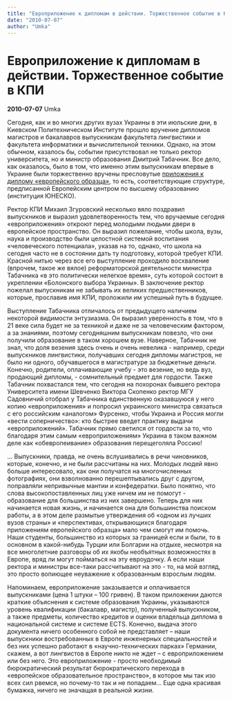 ```yaml
---
title: "Европриложение к дипломам в действии. Торжественное событие в КПИ"
date: "2010-07-07"
author: "Umka"
---
```


# Европриложение к дипломам в действии. Торжественное событие в КПИ

**2010-07-07** Umka

Сегодня, как и во многих других вузах Украины в эти июльские дни, в Киевском Политехническом Институте прошло вручение дипломов магистров и бакалавров выпускникам факультета лингвистики и факультета информатики и вычислительной техники. Однако, на этом обычном, казалось бы, событии присутствовал не только ректор университета, но и министр образования Дмитрий Табачник. Все дело, как оказалось, было в том, что именно этим выпускникам впервые в Украине были торжественно вручены пресловутые [приложения к диплому «европейского образца»](/2282.html), то есть, соответствующие структуре, предписанной Европейским центром по высшему образованию (институция ЮНЕСКО).

Ректор КПИ Михаил Згуровский несколько вяло поздравил выпускников и выразил удовлетворенность тем, что вручаемые сегодня «европриложения» откроют перед молодыми людьми двери в европейское пространство. Он выразил пожелание, чтобы школа, вузы, наука и производство были целостной системой воспитания «человеческого потенциала», указав на то, однако, что школа на сегодня часто не в состоянии дать ту подготовку, которой требует КПИ. Красной нитью через все его выступление проходило восхваление (впрочем, такое же вялое) реформаторской деятельности министра Табачника «в это политически нелегкое время», суть которой состоит в укреплении «Болонского выбора Украины». В заключение ректор пожелал выпускникам не забывать их великих предшественников, которые, прославив имя КПИ, проложили им успешный путь в будущее.

Выступление Табачника отличалось от предыдущего наличием некоторой видимости энтузиазма. Он выразил уверенность в том, что в 21 веке сила будет не за техникой и даже не за человеческим фактором, а за знаниями, поэтому сегодняшним выпускникам повезло, что они получили образование в таком хорошем вузе. Наверное, Табачник не знал, что доля везения здесь очень и очень невелика - например, среди выпускников лингвистики, получавших сегодня дипломы магистров, не было ни одного, обучавшегося в магистратуре за бюджетные деньги. Конечно, родители, оплачивающие учебу - это везение, но ведь вуз, продающий дипломы, - сомнительный предмет для гордости. Также Табачник похвастался тем, что сегодня на похоронах бывшего ректора Университета имени Шевченко Виктора Скопенко ректор МГУ Садовничий отобрал у Табачника единственную оказавшуюся у него копию «европриложения» и попросил украинского министра связаться с его российским «аналогом» Фурсенко, чтобы Украина и Россия могли «вести соперничество»: кто быстрее введет практику выдачи «европриложений». Табачник прямо светился от гордости за то, что благодаря этим самым «европриложениям» Украина в таком важном деле как «обевропеивание» образования перещеголяла Россию!

... Выпускники, правда, не очень вслушивались в речи чиновников, которые, конечно, и не были рассчитаны на них. Молодых людей явно больше интересовало, как они получатся на многочисленных фотографиях, они взволнованно перешептывались друг с другом, поправляли непривычные мантии и конфедератки. Было понятно, что слова высокопоставленных лиц уже ничем им не помогут - образование для большинства из них завершено. Теперь для них начинается новая жизнь, и начинается она для большинства поиском работы, а в этом деле размытые утверждения об «одном из лучших вузов страны» и «перспективах, открывающихся благодаря приложениям европейского образца» мало чем смогут им помочь. Наши студенты, большинство из которых за границей если и были, то в основном в какой-нибудь Турции или Болгарии на отдыхе, несмотря на все многолетние разговоры об их якобы необъятных возможностях в Европе, вряд ли могут пойматься на эту евроудочку. А если наши ректора и министры все-таки рассчитывают на это - то, на мой взгляд, это просто вопиющее неуважение к образованным взрослым людям.

Напоминаем, европриложение заказывается и оплачивается выпускниками (цена 1 штуки – 100 гривен). В таком приложении даются краткие объяснения к системе образования Украины, указываются уровень квалификации (бакалавр, магистр), полученный выпускником, а также предметы, количество кредитов и оценки владельца диплома в национальной системе и системе ECTS. Конечно, выдача этого документа ничего особенного собой не представляет – наши выпускники востребованных в Европе инженерных специальностей и без них успешно работают в «научно-технических парках» Германии, скажем, а вот лингвистов в Европе никто не ждет – с европриложением или без него. Это европриложение - просто необходимый бюрократический результат бюрократического перехода в «европейское образовательное пространство», в которое мы так изо всех сил рвемся, но почему-то так и не попадаем… Еще одна красивая бумажка, ничего не значащая в реальной жизни.